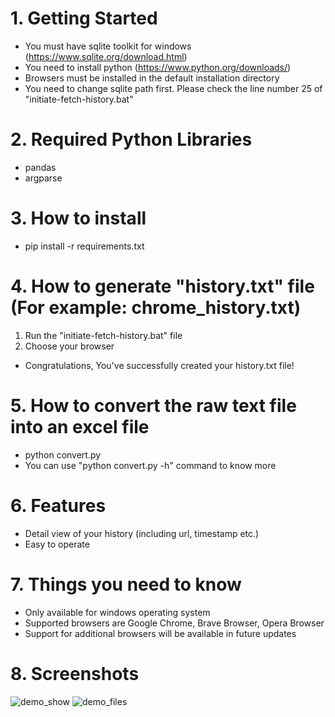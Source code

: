 # 1. Getting Started
- You must have sqlite toolkit for windows (https://www.sqlite.org/download.html)
- You need to install python (https://www.python.org/downloads/)
- Browsers must be installed in the default installation directory
- You need to change sqlite path first. Please check the line number 25 of "initiate-fetch-history.bat"

# 2. Required Python Libraries
- pandas
- argparse

# 3. How to install
- pip install -r requirements.txt

# 4. How to generate "history.txt" file (For example: chrome_history.txt)
1. Run the "initiate-fetch-history.bat" file
2. Choose your browser
- Congratulations, You've successfully created your history.txt file!

# 5. How to convert the raw text file into an excel file
- python convert.py <input-file> <output-file>
- You can use "python convert.py -h" command to know more

# 6. Features
- Detail view of your history (including url, timestamp etc.)
- Easy to operate

# 7. Things you need to know
- Only available for windows operating system
- Supported browsers are Google Chrome, Brave Browser, Opera Browser
- Support for additional browsers will be available in future updates

# 8. Screenshots

![demo_show](https://github.com/user-attachments/assets/4cecb9df-b119-4bf3-97f0-adfa716802dd) ![demo_files](https://github.com/user-attachments/assets/0d3acc23-af19-493c-8494-49276e3a3b7d)
